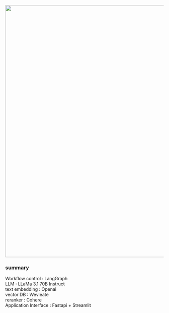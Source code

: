 
<center><img width="800" src="https://finddme.github.io/public/fc_react.png"></center>

### summary
Workflow control : LangGraph\
LLM : LLaMa 3.1 70B Instruct\
text embedding : Openai\
vector DB : Wevieate\
reranker : Cohere\
Application Interface : Fastapi + Streamlit

